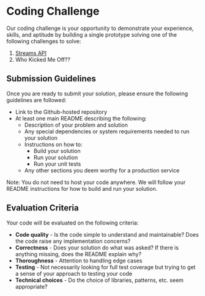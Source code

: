 # Coding Challenge
Our coding challenge is your opportunity to demonstrate your experience, skills, and aptitude by building a single prototype solving one of the following challenges to solve:
1. [Streams API](https://github.com/discovery-digital/svc-codingchallenge/blob/master/streams_api.md)
2. Who Kicked Me Off??

## Submission Guidelines
Once you are ready to submit your solution, please ensure the following guidelines are followed:
- Link to the Github-hosted repository
- At least one main README describing the following:
  - Description of your problem and solution
  - Any special dependencies or system requirements needed to run your solution
  - Instructions on how to:
    - Build your solution
    - Run your solution
    - Run your unit tests
  - Any other sections you deem worthy for a production service

Note: You do not need to host your code anywhere. We will follow your README instructions for how to build and run your solution.

## Evaluation Criteria
Your code will be evaluated on the following criteria:
- **Code quality** - Is the code simple to understand and maintainable? Does the code raise any implementation concerns?
- **Correctness** - Does your solution do what was asked? If there is anything missing, does the README explain why?
- **Thoroughness** - Attention to handling edge cases
- **Testing** - Not necessarily looking for full test coverage but trying to get a sense of your approach to testing your code 
- **Technical choices** - Do the choice of libraries, patterns, etc. seem appropriate?
